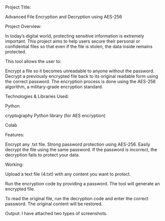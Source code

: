 Project Title:

Advanced File Encryption and Decryption using AES-256

Project Overview:

In today’s digital world, protecting sensitive information is extremely important. This project aims to help users secure their personal or confidential files so that even if the file is stolen, the data inside remains protected.

This tool allows the user to:

Encrypt a file so it becomes unreadable to anyone without the password.
Decrypt a previously encrypted file back to its original readable form using the correct password.
The encryption process is done using the AES-256 algorithm, a military-grade encryption standard.

Technologies & Libraries Used:

Python

cryptography Python library (for AES encryption)

Colab

Features:

Encrypt any .txt file.
Strong password protection using AES-256.
Easily decrypt the file using the same password.
If the password is incorrect, the decryption fails to protect your data.

Working:

Upload a text file (4.txt) with any content you want to protect.

Run the encryption code by providing a password. The tool will generate an encrypted file.

To read the original file, run the decryption code and enter the correct password. The original content will be restored.

Output:
I have attached two types of screenshots.
